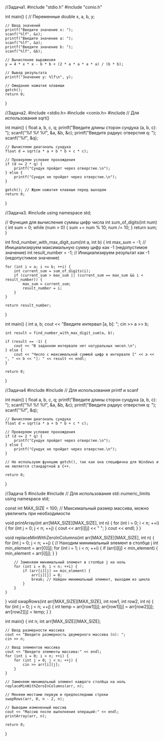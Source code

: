 //Задача1.
#include "stdio.h"
#include "conio.h"

int main() {
    // Переменные
    double x, a, b, y;

    // Ввод значений
    printf("Введите значение x: ");
    scanf("%lf", &x);
    printf("Введите значение a: ");
    scanf("%lf", &a);
    printf("Введите значение b: ");
    scanf("%lf", &b);

    // Вычисление выражения
    y = 4 * x * x - b * b + (2 * a * a * a * a) / (b * b);

    // Вывод результата
    printf("Значение y: %lf\n", y);

    // Ожидание нажатия клавиши
    getch();
    return 0;
} 

//Задача2.
#include <stdio.h>
#include <conio.h>
#include <cmath> // Для использования sqrt()

int main() {
    float a, b, c, q;
    printf("Введите длины сторон сундука (a, b, c): ");
    scanf("%f %f %f", &a, &b, &c);
    printf("Введите радиус отверстия q: ");
    scanf("%f", &q);

    // Вычисляем диагональ сундука
    float d = sqrt(a * a + b * b + c * c);

    // Проверяем условие прохождения
    if (d <= 2 * q) {
        printf("Сундук пройдет через отверстие.\n");
    } else {
        printf("Сундук не пройдет через отверстие.\n");
    }

    getch(); // Ждем нажатия клавиши перед выходом
    return 0;
}

//Задача3.
#include <iostream>
using namespace std;

// Функция для вычисления суммы цифр числа
int sum_of_digits(int num) {
    int sum = 0;
    while (num > 0) {
        sum += num % 10;
        num /= 10;
    }
    return sum;
}

int find_number_with_max_digit_sum(int a, int b) {
    int max_sum = -1; // Инициализируем максимальную сумму цифр как -1 (недопустимое значение)
    int result_number = -1; // Инициализируем результат как -1 (недопустимое значение)

    for (int i = a; i <= b; ++i) {
        int current_sum = sum_of_digits(i);
        if (current_sum > max_sum || (current_sum == max_sum && i < result_number)) {
            max_sum = current_sum;
            result_number = i;
        }
    }

    return result_number;
}

int main() {
    int a, b;
    cout << "Введите интервал [a, b]: ";
    cin >> a >> b;

    int result = find_number_with_max_digit_sum(a, b);
    
    if (result == -1) {
        cout << "В заданном интервале нет натуральных чисел.\n";
    } else {
        cout << "Число с максимальной суммой цифр в интервале [" << a << ", " << b << "]: " << result << endl;
    }

    return 0;
}

//Задача4 
#include <iostream>
#include <cstdio> // Для использования printf и scanf

int main() {
    float a, b, c, q;
    printf("Введите длины сторон сундука (a, b, c): ");
    scanf("%f %f %f", &a, &b, &c);
    printf("Введите радиус отверстия q: ");
    scanf("%f", &q);

    // Вычисляем диагональ сундука
    float d = sqrt(a * a + b * b + c * c);

    // Проверяем условие прохождения
    if (d <= 2 * q) {
        printf("Сундук пройдет через отверстие.\n");
    } else {
        printf("Сундук не пройдет через отверстие.\n");
    }

    // Не используем функцию getch(), так как она специфична для Windows и не является стандартной в C++.

    return 0;
}

//Задача 5
#include <iostream>
#include <limits> // Для использования std::numeric_limits
using namespace std;

const int MAX_SIZE = 100; // Максимальный размер массива, можно увеличить при необходимости

void printArray(int arr[MAX_SIZE][MAX_SIZE], int n) {
    for (int i = 0; i < n; ++i) {
        for (int j = 0; j < n; ++j) {
            cout << arr[i][j] << " ";
        }
        cout << endl;
    }
}

void replaceMinWithZeroInColumns(int arr[MAX_SIZE][MAX_SIZE], int n) {
    for (int j = 0; j < n; ++j) {
        // Находим минимальный элемент в столбце j
        int min_element = arr[0][j];
        for (int i = 1; i < n; ++i) {
            if (arr[i][j] < min_element) {
                min_element = arr[i][j];
            }
        }
        
        // Заменяем минимальный элемент в столбце j на ноль
        for (int i = 0; i < n; ++i) {
            if (arr[i][j] == min_element) {
                arr[i][j] = 0;
                break; // Найден минимальный элемент, выходим из цикла
            }
        }
    }
}
void swapRows(int arr[MAX_SIZE][MAX_SIZE], int row1, int row2, int n) {
    for (int j = 0; j < n; ++j) {
        int temp = arr[row1][j];
        arr[row1][j] = arr[row2][j];
        arr[row2][j] = temp;
    }
}

int main() {
    int n;
    int arr[MAX_SIZE][MAX_SIZE];

    // Ввод размерности массива
    cout << "Введите размерность двумерного массива (n): ";
    cin >> n;

    // Ввод элементов массива
    cout << "Введите элементы массива:" << endl;
    for (int i = 0; i < n; ++i) {
        for (int j = 0; j < n; ++j) {
            cin >> arr[i][j];
        }
    }

    // Заменяем минимальный элемент каждого столбца на ноль
    replaceMinWithZeroInColumns(arr, n);

    // Меняем местами первую и предпоследнюю строки
    swapRows(arr, 0, n - 2, n);

    // Выводим измененный массив
    cout << "Массив после выполнения операций:" << endl;
    printArray(arr, n);

    return 0;
}

